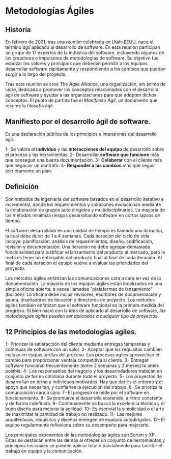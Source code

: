 # Metodologías Ágiles

## Historia

En febrero de 2001, tras una reunión celebrada en Utah-EEUU, nace el término *ágil* aplicado al desarrollo de software. En esta reunión participan un grupo de 17 expertos de la industria del software, incluyendo algunos de los creadores o impulsores de metodologías de software. Su objetivo fue esbozar los valores y principios que deberían permitir a los equipos desarrollar software rápidamente y respondiendo a los cambios que puedan surgir a lo largo del proyecto.

Tras esta reunión se creó *The Agile Alliance*, una organización, sin ánimo de lucro, dedicada a promover los conceptos relacionados con el desarrollo ágil de software y ayudar a las organizaciones para que adopten dichos conceptos. El punto de partida fue el *Manifiesto Ágil*, un documento que resume la filosofía ágil.

## Manifiesto por el desarrollo ágil de software.
Es una declaración pública de los principios e intensiones del desarrollo ágil:

1- Se valora al **individuo** y las **interacciones del equipo** de desarrollo sobre el proceso y las herramientas.
2- Desarrollar **software que funcione** más que conseguir una buena documentación.
3- **Colaborar** con el cliente más que negociar un contrato.
4- **Responder a los cambios** más que seguir estrictamente un plan.

## Definición
Son métodos de ingeniería del software basados en el desarrollo iterativo e incremental, donde los requerimientos y soluciones evolucionan mediante la colaboración de grupos auto dirigidos y multidisciplinarios. La mayoría de los métodos minimiza riesgos desarrollando software en cortos lapsos de tiempo.

El software desarrollado en una unidad de tiempo es llamado una *iteración*, la cual debe durar de 1 a 4 semanas. Cada iteración del ciclo de vida incluye: planificación, análisis de requerimientos, diseño, codificación, revisión y documentación. Una iteración no debe agregar demasiada funcionalidad para justificar el lanzamiento del producto al mercado, pero la meta es tener un entregable del producto final al final de cada iteración. Al final de cada iteración el equipo vuelve a evaluar las prioridades del proyecto.

Los métodos ágiles enfatizan las comunicaciones cara a cara en vez de la documentación. La mayoría de los equipos ágiles están localizados en una simple oficina abierta, a veces llamadas "plataformas de lanzamiento" (bullpen). La oficina debe incluir revisores, escritores de documentación y ayuda, diseñadores de iteración y directores de proyecto. Los métodos ágiles también enfatizan que el software funcional es la primera medida del progreso. Si bien nació con la idea de aplicarlo al desarrollo de software, *las metodologías ágiles pueden ser aplicadas a cualquier tipo de proyectos*.

## 12 Principios de las metodologías agiles.
1- Priorizar la satisfacción del cliente mediante entregas tempranas y continuas de software con un valor.
2- Aceptar que los requisitos cambien incluso en etapas tardías del proceso. Los procesos agiles aprovechan el cambio para proporcionar ventaja competitiva al cliente.
3- Entregar software funcional frecuentemente (entre 2 semanas y 2 meses) lo antes posible.
4- Los responsables del negocio y los desarrolladores trabajan en conjunto de forma cotidiana durante todo el proyecto.
5- Los proyectos de desarrollan en torno a individuos motivados. Hay que darles el entorno y el apoyo que necesitan, y confiarles la ejecución del trabajo.
6- Se prioriza la comunicación cara a cara.
7- El progreso se mide por el software en funcionamiento.
8- Se promueve el desarrollo sostenido, a ritmo constante y de forma indefinida.
9- Continuamente se busca la excelencia técnica y el buen diseño para mejorar la agilidad.
10- Es esencial la simplicidad o el arte de maximizar la cantidad de trabajo no realizado.
11- Las mejores arquitecturas, requisitos y diseños emergen de equipos autodirigidos. 12- El equipo regularmente reflexiona sobre su desempeño para mejorarlo.

Los principales exponentes de las metodologías ágiles son Scrum y XP. Éstas se destacan entre las demás al ofrecer un conjunto de herramientas y principios los cuales se pueden aplicar total o parcialmente para facilitar el trabajo en equipo y la comunicación.
